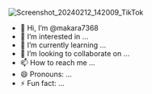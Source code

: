 
![Screenshot_20240212_142009_TikTok](https://github.com/makara7368/makara7368/assets/159748783/24c11714-0b76-4a77-b800-dcf50d4276be)
- 👋 Hi, I’m @makara7368
- 👀 I’m interested in ...
- 🌱 I’m currently learning ...
- 💞️ I’m looking to collaborate on ...
- 📫 How to reach me ...
- 😄 Pronouns: ...
- ⚡ Fun fact: ...

<!---
makara7368/makara7368 is a ✨ special ✨ repository because its `README.md` (this file) appears on your GitHub profile.
You can click the Preview link to take a look at your changes.
--->
